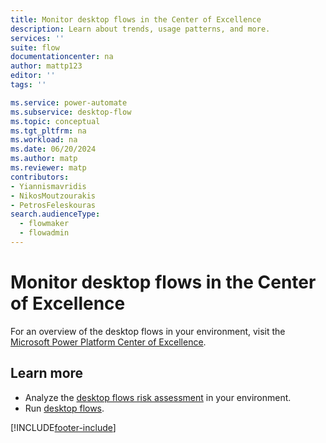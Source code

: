 ```yaml
---
title: Monitor desktop flows in the Center of Excellence
description: Learn about trends, usage patterns, and more.
services: ''
suite: flow
documentationcenter: na
author: mattp123
editor: ''
tags: ''

ms.service: power-automate
ms.subservice: desktop-flow
ms.topic: conceptual
ms.tgt_pltfrm: na
ms.workload: na
ms.date: 06/20/2024
ms.author: matp
ms.reviewer: matp
contributors:
- Yiannismavridis
- NikosMoutzourakis
- PetrosFeleskouras
search.audienceType: 
  - flowmaker
  - flowadmin
---
```


# Monitor desktop flows in the Center of Excellence

For an overview of the desktop flows in your environment, visit the [Microsoft Power Platform Center of Excellence](/power-platform/guidance/coe/power-bi-monitor#desktop-flows).

## Learn more

- Analyze the [desktop flows risk assessment](/power-platform/guidance/coe/power-bi-govern#desktop-flows-risk-assessment) in your environment.
- Run [desktop flows](run-desktop-flow.md).


[!INCLUDE[footer-include](../includes/footer-banner.md)]

